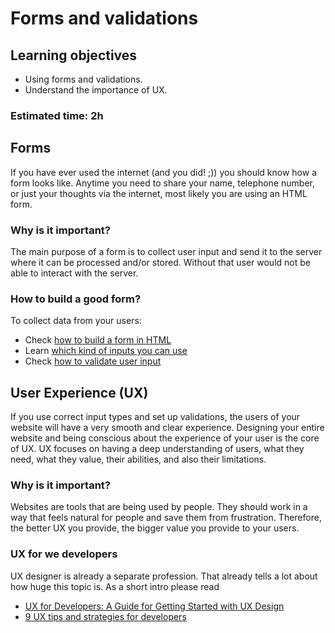 # Forms and validations

## Learning objectives
- Using forms and validations.
- Understand the importance of UX.

### Estimated time: 2h

## Forms
If you have ever used the internet (and you did! ;)) you should know how a form looks like.
Anytime you need to share your name, telephone number, or just your thoughts via the internet, most likely you are using an HTML form.

### Why is it important?

The main purpose of a form is to collect user input and send it to the server where it can be processed and/or stored. Without that user would not be able to interact with the server.

### How to build a good form?

To collect data from your users:
- Check [how to build a form in HTML](https://developer.mozilla.org/en-US/docs/Learn/Forms/Your_first_form)
- Learn [which kind of inputs you can use](https://learn.shayhowe.com/html-css/building-forms/)
- Check [how to validate user input](https://developer.mozilla.org/en-US/docs/Learn/Forms/Form_validation#using_built-in_form_validation)


## User Experience (UX)

If you use correct input types and set up validations, the users of your website will have a very smooth and clear experience.
Designing your entire website and being conscious about the experience of your user is the core of UX.
UX focuses on having a deep understanding of users, what they need, what they value, their abilities, and also their limitations.

### Why is it important?

Websites are tools that are being used by people. They should work in a way that feels natural for people and save them from frustration.
Therefore, the better UX you provide, the bigger value you provide to your users. 

### UX for we developers

UX designer is already a separate profession. That already tells a lot about how huge this topic is. As a short intro please read 
- [UX for Developers: A Guide for Getting Started with UX Design](https://uxengineer.com/ux-for-developers/)
- [9 UX tips and strategies for developers](https://techbeacon.com/app-dev-testing/9-ux-tips-strategies-developers)
